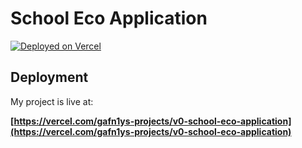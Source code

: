 # School Eco Application

[![Deployed on Vercel](https://img.shields.io/badge/Deployed%20on-Vercel-black?style=for-the-badge&logo=vercel)](https://vercel.com/gafn1ys-projects/v0-school-eco-application)

## Deployment

My project is live at:

**[https://vercel.com/gafn1ys-projects/v0-school-eco-application](https://vercel.com/gafn1ys-projects/v0-school-eco-application)**
